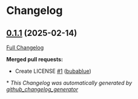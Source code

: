 # Changelog

## [0.1.1](https://github.com/bubablue/dynamic-import-references/tree/0.1.1) (2025-02-14)

[Full Changelog](https://github.com/bubablue/dynamic-import-references/compare/8de517557934f429cebbfff9a492c757788b43e4...0.1.1)

**Merged pull requests:**

- Create LICENSE [\#1](https://github.com/bubablue/dynamic-import-references/pull/1) ([bubablue](https://github.com/bubablue))



\* *This Changelog was automatically generated by [github_changelog_generator](https://github.com/github-changelog-generator/github-changelog-generator)*
